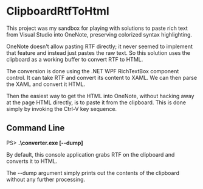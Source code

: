 ﻿# ClipboardRtfToHtml

This project was my sandbox for playing with solutions to paste rich text from Visual
Studio into OneNote, preserving colorized syntax highlighting.

OneNote doesn't allow pasting RTF directly; it never seemed to implement that feature
and instead just pastes the raw text. So this solution uses the clipboard as a working
buffer to convert RTF to HTML.

The conversion is done using the .NET WPF RichTextBox component control. It can take
RTF and convert its content to XAML. We can then parse the XAML and convert it HTML.

Then the easiest way to get the HTML into OneNote, without hacking away at the page
HTML directly, is to paste it from the clipboard. This is done simply by invoking
the Ctrl-V key sequence.

## Command Line

PS> **.\converter.exe [--dump]**

By default, this console application grabs RTF on the clipboard and converts
it to HTML.

The --dump argument simply prints out the contents of the clipboard without
any further processing.
